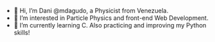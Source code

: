 - 👋 Hi, I’m Dani @mdagudo, a Physicist from Venezuela. 
- 👀 I’m interested in Particle Physics and front-end Web Development.
- 🌱 I’m currently learning C. Also practicing and improving my Python skills!

<!---
mdagudo/mdagudo is a ✨ special ✨ repository because its `README.md` (this file) appears on your GitHub profile.
You can click the Preview link to take a look at your changes.
--->
